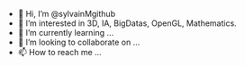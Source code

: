 - 👋 Hi, I’m @sylvainMgithub
- 👀 I’m interested in 3D, IA, BigDatas, OpenGL, Mathematics.
- 🌱 I’m currently learning ...
- 💞️ I’m looking to collaborate on ...
- 📫 How to reach me ...

<!---
sylvainMgithub/sylvainMgithub is a ✨ special ✨ repository because its `README.md` (this file) appears on your GitHub profile.
You can click the Preview link to take a look at your changes.
--->
